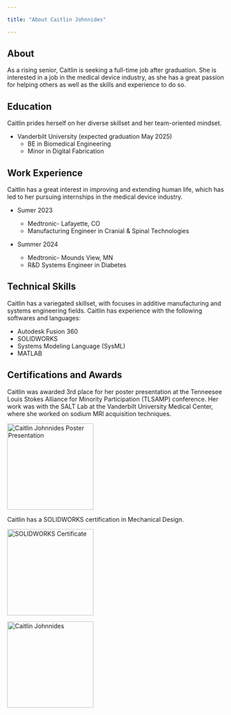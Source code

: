 ```yaml
---

title: "About Caitlin Johnnides"

---
```

## About

As a rising senior, Caitlin is seeking a full-time job after graduation. She is interested in a job in the medical device industry, as she has a great passion for helping others as well as the skills and experience to do so. 

## Education

Caitlin prides herself on her diverse skillset and her team-oriented mindset.  

* Vanderbilt University (expected graduation May 2025)
  * BE in Biomedical Engineering
  * Minor in Digital Fabrication

## Work Experience

Caitlin has a great interest in improving and extending human life, which has led to her pursuing internships in the medical device industry.

* Sumer 2023
   * Medtronic- Lafayette, CO
   * Manufacturing Engineer in Cranial & Spinal Technologies

* Summer 2024
   * Medtronic- Mounds View, MN
   * R&D Systems Engineer in Diabetes
 
## Technical Skills

Caitlin has a variegated skillset, with focuses in additive manufacturing and systems engineering fields. Caitlin has experience with the following softwares and languages:

* Autodesk Fusion 360
* SOLIDWORKS
* Systems Modeling Language (SysML)
* MATLAB

## Certifications and Awards

Caitlin was awarded 3rd place for her poster presentation at the Tenneesee Louis Stokes Alliance for Minority Participation (TLSAMP) conference. Her work was with the SALT Lab at the Vanderbilt University Medical Center, where she worked on sodium MRI acquisition techniques.

<img src="/assets/img
/IMG_3317.jpg" alt="Caitlin Johnnides Poster Presentation" style="width:200px;"/>

Caitlin has a SOLIDWORKS certification in Mechanical Design.

<img src="/assets/img
/Certificate_C-E9H3G64NJR.pdf" alt="SOLIDWORKS Certificate" style="width:200px;"/>

<img src="/assets/img
/headshot_cropped.jpg" alt="Caitlin Johnnides" style="width:200px;"/>
